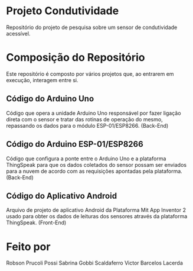 # Projeto Condutividade
Repositório do projeto de pesquisa sobre um sensor de condutividade acessível.

# Composição do Repositório
Este repositório é composto por vários projetos que, ao entrarem em execução, interagem entre si.

## Código do Arduino Uno
Código que opera a unidade Arduino Uno responsável por fazer ligação direta com o sensor e tratar das rotinas de operação do mesmo, repassando os dados para o módulo ESP-01/ESP8266. (Back-End)

## Código do Arduino ESP-01/ESP8266
Código que configura a ponte entre o Arduino Uno e a plataforma ThingSpeak para que os dados coletados do sensor possam ser enviados para a nuvem de acordo com as requisições apontadas pela plataforma. (Back-End)

## Código do Aplicativo Android
Arquivo de projeto de aplicativo Android da Plataforma Mit App Inventor 2 usado para obter os dados de leituras dos sensores através da plataforma ThingSpeak. (Front-End)

# Feito por
Robson Prucoli Possi
Sabrina Gobbi Scaldaferro
Victor Barcelos Lacerda
